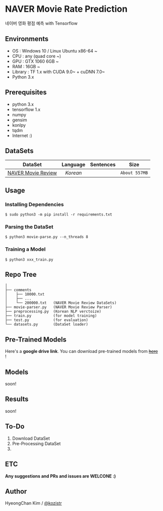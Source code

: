 # NAVER Movie Rate Prediction
네이버 영화 평점 예측 with Tensorflow

## Environments
* OS  : Windows 10 / Linux Ubuntu x86-64 ~
* CPU : any (quad core ~)
* GPU : GTX 1060 6GB ~
* RAM : 16GB ~
* Library : TF 1.x with CUDA 9.0~ + cuDNN 7.0~
* Python 3.x

## Prerequisites
* python 3.x
* tensorflow 1.x
* numpy
* gensim
* konlpy
* tqdm
* Internet :)

## DataSets

| DataSet  |  Language  | Sentences | Size |
|:---:|:---:|:---:|:---:|
| [NAVER Movie Review](http://movie.naver.com) | *Korean* | ``` ``` | ```About 557MB``` | 

## Usage
### Installing Dependencies
    $ sudo python3 -m pip install -r requirements.txt
### Parsing the DataSet
    $ python3 movie-parse.py --n_threads 8
### Training a Model
    $ python3 xxx_train.py

## Repo Tree
```
│
├── comments
│    ├── 10000.txt
│    ├── ...
│    └── 200000.txt   (NAVER Movie Review DataSets)
├── movie-parser.py   (NAVER Movie Review Parser)
├── preprocessing.py  (Korean NLP verctoize)
├── train.py          (for model training)
├── test.py           (for evaluation)
└── datasets.py       (DataSet loader)
```

## Pre-Trained Models

Here's a **google drive link**. You can download pre-trained models from [~~here~~]() !

## Models

soon!

## Results

soon!

## To-Do
1. Download DataSet
2. Pre-Processing DataSet
3. 

## ETC

**Any suggestions and PRs and issues are WELCONE :)**

## Author
HyeongChan Kim / [@kozistr](http://kozistr.tech)
